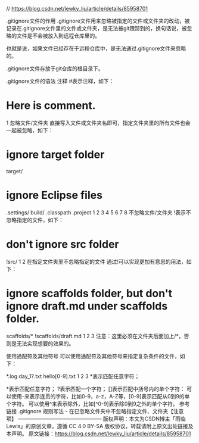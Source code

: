 // https://blog.csdn.net/lewky_liu/article/details/85958701


.gitignore文件的作用
.gitignore文件用来忽略被指定的文件或文件夹的改动，被记录在.gitignore文件里的文件或文件夹，是无法被git跟踪到的，换句话说，被忽略的文件是不会被放入到远程仓库里的。

也就是说，如果文件已经存在于远程仓库中，是无法通过.gitignore文件来忽略的。

.gitignore文件存放于git仓库的根目录下。

.gitignore文件的语法
注释
#表示注释，如下：

# Here is comment.
1
忽略文件/文件夹
直接写入文件或文件夹名即可，指定文件夹里的所有文件也会一起被忽略，如下：

# ignore target folder
target/

# ignore Eclipse files
.settings/
build/
.classpath
.project
1
2
3
4
5
6
7
8
不忽略文件/文件夹
!表示不忽略指定的文件，如下：

# don't ignore src folder
!src/
1
2
在指定文件夹里不忽略指定的文件
通过!可以实现更加有意思的用法，如下：

# ignore scaffolds folder, but don't ignore draft.md under scaffolds folder.
scaffolds/*
!scaffolds/draft.md
1
2
3
注意：这里必须在文件夹后面加上/*，否则是无法实现想要的效果的。

使用通配符及其他符号
可以使用通配符及其他符号来指定复杂条件的文件，如下：

*.log
day_1?.txt
hello[0-9].txt
1
2
3
*表示匹配任意字符；

*表示匹配任意字符；
?表示匹配一个字符；
[]表示匹配中括号内的单个字符：
可以使用-来表示连贯的字符，比如0-9，a-z，A-Z等，[0-9]表示匹配从0到9的单个字符。
可以使用^来表示除外，比如[^0-9]表示除0到9之外的单个字符。
参考链接
.gitignore 规则写法 - 在已忽略文件夹中不忽略指定文件、文件夹【注意项】
————————————————
版权声明：本文为CSDN博主「雨临Lewis」的原创文章，遵循 CC 4.0 BY-SA 版权协议，转载请附上原文出处链接及本声明。
原文链接：https://blog.csdn.net/lewky_liu/article/details/85958701